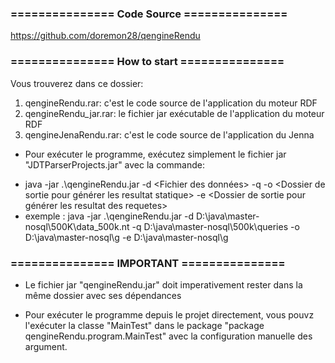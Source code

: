 ### =============== Code Source ===============
https://github.com/doremon28/qengineRendu


### =============== How to start =============== 
Vous trouverez dans ce dossier:
1.  qengineRendu.rar: c'est le code source de l'application du moteur RDF
2.  qengineRendu_jar.rar: le fichier jar exécutable de l'application du moteur RDF
3.  qengineJenaRendu.rar: c'est le code source de l'application du Jenna


* Pour exécuter le programme, exécutez simplement le fichier jar "JDTParserProjects.jar" avec la commande: 
- java -jar .\qengineRendu.jar -d <Fichier des données> -q <Dossier des requetes> -o <Dossier de sortie pour générer les resultat statique> -e <Dossier de sortie pour générer les resultat des requetes>
- exemple : java -jar .\qengineRendu.jar -d D:\java\master-nosql\500K\data_500k.nt -q D:\java\master-nosql\500k\queries -o D:\java\master-nosql\g -e D:\java\master-nosql\g

### =============== IMPORTANT ===============
* Le fichier jar "qengineRendu.jar" doit imperativement rester dans la même dossier avec ses dépendances

* Pour exécuter le programme depuis le projet directement, vous pouvz l'exécuter la classe "MainTest" dans le package "package qengineRendu.program.MainTest" avec la configuration manuelle des argument.


